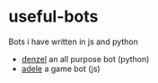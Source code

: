 # useful-bots

Bots i have written in js and python

- [denzel](./denzel) an all purpose bot (python)
- [adele](./adele) a game bot (js)
